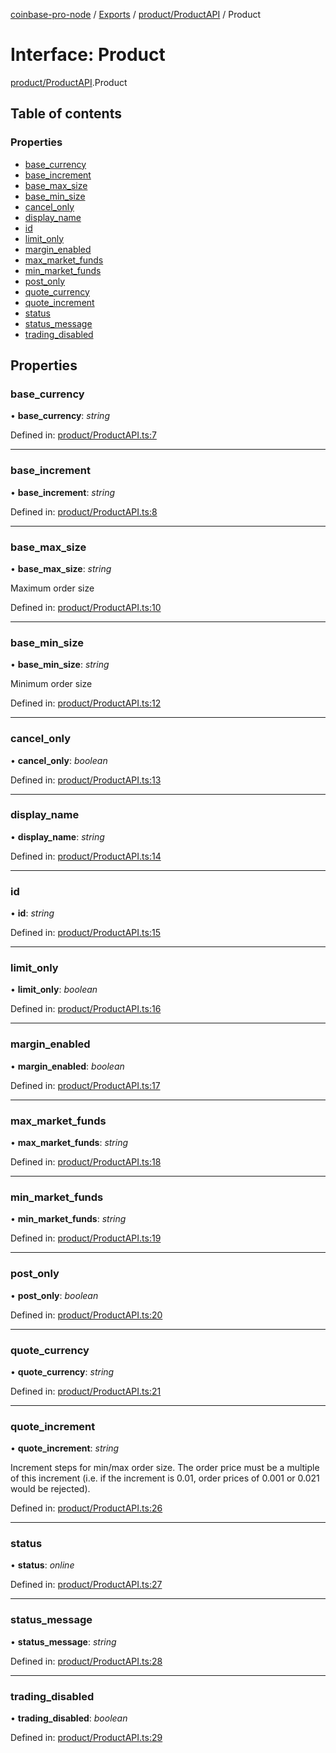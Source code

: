 [coinbase-pro-node](../README.md) / [Exports](../modules.md) / [product/ProductAPI](../modules/product_productapi.md) / Product

# Interface: Product

[product/ProductAPI](../modules/product_productapi.md).Product

## Table of contents

### Properties

- [base\_currency](product_productapi.product.md#base_currency)
- [base\_increment](product_productapi.product.md#base_increment)
- [base\_max\_size](product_productapi.product.md#base_max_size)
- [base\_min\_size](product_productapi.product.md#base_min_size)
- [cancel\_only](product_productapi.product.md#cancel_only)
- [display\_name](product_productapi.product.md#display_name)
- [id](product_productapi.product.md#id)
- [limit\_only](product_productapi.product.md#limit_only)
- [margin\_enabled](product_productapi.product.md#margin_enabled)
- [max\_market\_funds](product_productapi.product.md#max_market_funds)
- [min\_market\_funds](product_productapi.product.md#min_market_funds)
- [post\_only](product_productapi.product.md#post_only)
- [quote\_currency](product_productapi.product.md#quote_currency)
- [quote\_increment](product_productapi.product.md#quote_increment)
- [status](product_productapi.product.md#status)
- [status\_message](product_productapi.product.md#status_message)
- [trading\_disabled](product_productapi.product.md#trading_disabled)

## Properties

### base\_currency

• **base\_currency**: *string*

Defined in: [product/ProductAPI.ts:7](https://github.com/bennycode/coinbase-pro-node/blob/c3d8f7c/src/product/ProductAPI.ts#L7)

___

### base\_increment

• **base\_increment**: *string*

Defined in: [product/ProductAPI.ts:8](https://github.com/bennycode/coinbase-pro-node/blob/c3d8f7c/src/product/ProductAPI.ts#L8)

___

### base\_max\_size

• **base\_max\_size**: *string*

Maximum order size

Defined in: [product/ProductAPI.ts:10](https://github.com/bennycode/coinbase-pro-node/blob/c3d8f7c/src/product/ProductAPI.ts#L10)

___

### base\_min\_size

• **base\_min\_size**: *string*

Minimum order size

Defined in: [product/ProductAPI.ts:12](https://github.com/bennycode/coinbase-pro-node/blob/c3d8f7c/src/product/ProductAPI.ts#L12)

___

### cancel\_only

• **cancel\_only**: *boolean*

Defined in: [product/ProductAPI.ts:13](https://github.com/bennycode/coinbase-pro-node/blob/c3d8f7c/src/product/ProductAPI.ts#L13)

___

### display\_name

• **display\_name**: *string*

Defined in: [product/ProductAPI.ts:14](https://github.com/bennycode/coinbase-pro-node/blob/c3d8f7c/src/product/ProductAPI.ts#L14)

___

### id

• **id**: *string*

Defined in: [product/ProductAPI.ts:15](https://github.com/bennycode/coinbase-pro-node/blob/c3d8f7c/src/product/ProductAPI.ts#L15)

___

### limit\_only

• **limit\_only**: *boolean*

Defined in: [product/ProductAPI.ts:16](https://github.com/bennycode/coinbase-pro-node/blob/c3d8f7c/src/product/ProductAPI.ts#L16)

___

### margin\_enabled

• **margin\_enabled**: *boolean*

Defined in: [product/ProductAPI.ts:17](https://github.com/bennycode/coinbase-pro-node/blob/c3d8f7c/src/product/ProductAPI.ts#L17)

___

### max\_market\_funds

• **max\_market\_funds**: *string*

Defined in: [product/ProductAPI.ts:18](https://github.com/bennycode/coinbase-pro-node/blob/c3d8f7c/src/product/ProductAPI.ts#L18)

___

### min\_market\_funds

• **min\_market\_funds**: *string*

Defined in: [product/ProductAPI.ts:19](https://github.com/bennycode/coinbase-pro-node/blob/c3d8f7c/src/product/ProductAPI.ts#L19)

___

### post\_only

• **post\_only**: *boolean*

Defined in: [product/ProductAPI.ts:20](https://github.com/bennycode/coinbase-pro-node/blob/c3d8f7c/src/product/ProductAPI.ts#L20)

___

### quote\_currency

• **quote\_currency**: *string*

Defined in: [product/ProductAPI.ts:21](https://github.com/bennycode/coinbase-pro-node/blob/c3d8f7c/src/product/ProductAPI.ts#L21)

___

### quote\_increment

• **quote\_increment**: *string*

Increment steps for min/max order size. The order price must be a multiple of this increment (i.e. if the
increment is 0.01, order prices of 0.001 or 0.021 would be rejected).

Defined in: [product/ProductAPI.ts:26](https://github.com/bennycode/coinbase-pro-node/blob/c3d8f7c/src/product/ProductAPI.ts#L26)

___

### status

• **status**: *online*

Defined in: [product/ProductAPI.ts:27](https://github.com/bennycode/coinbase-pro-node/blob/c3d8f7c/src/product/ProductAPI.ts#L27)

___

### status\_message

• **status\_message**: *string*

Defined in: [product/ProductAPI.ts:28](https://github.com/bennycode/coinbase-pro-node/blob/c3d8f7c/src/product/ProductAPI.ts#L28)

___

### trading\_disabled

• **trading\_disabled**: *boolean*

Defined in: [product/ProductAPI.ts:29](https://github.com/bennycode/coinbase-pro-node/blob/c3d8f7c/src/product/ProductAPI.ts#L29)
